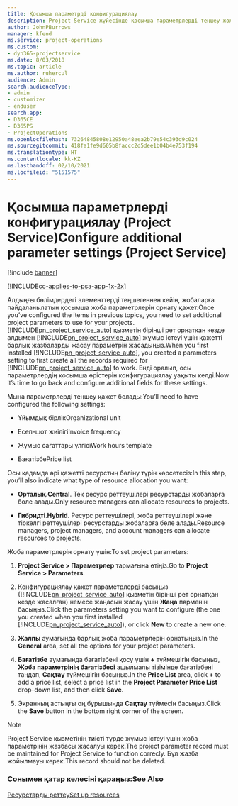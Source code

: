 ```yaml
---
title: Қосымша параметрді конфигурациялау
description: Project Service жүйесінде қосымша параметрлерді теңшеу жолы
author: JohnPBurrows
manager: kfend
ms.service: project-operations
ms.custom:
- dyn365-projectservice
ms.date: 8/03/2018
ms.topic: article
ms.author: ruhercul
audience: Admin
search.audienceType:
- admin
- customizer
- enduser
search.app:
- D365CE
- D365PS
- ProjectOperations
ms.openlocfilehash: 73264845808e12950a48eea2b79e54c393d9c024
ms.sourcegitcommit: 418fa1fe9d605b8faccc2d5dee1b04b4e753f194
ms.translationtype: HT
ms.contentlocale: kk-KZ
ms.lasthandoff: 02/10/2021
ms.locfileid: "5151575"
---
```

# <a name="configure-additional-parameter-settings-project-service"></a><span data-ttu-id="10511-103">Қосымша параметрлерді конфигурациялау (Project Service)</span><span class="sxs-lookup"><span data-stu-id="10511-103">Configure additional parameter settings (Project Service)</span></span>

[!include [banner](../includes/psa-now-project-operations.md)]

[!INCLUDE[cc-applies-to-psa-app-1x-2x](../includes/cc-applies-to-psa-app-1x-2x.md)]

<span data-ttu-id="10511-104">Алдыңғы бөлімдердегі элементтерді теңшегеннен кейін, жобаларға пайдаланылатын қосымша жоба параметрлерін орнату қажет.</span><span class="sxs-lookup"><span data-stu-id="10511-104">Once you’ve configured the items in previous topics, you need to set additional project parameters to use for your projects.</span></span> <span data-ttu-id="10511-105">[!INCLUDE[pn_project_service_auto](../includes/pn-project-service-auto.md)] қызметін бірінші рет орнатқан кезде алдымен [!INCLUDE[pn_project_service_auto](../includes/pn-project-service-auto.md)] жұмыс істеуі үшін қажетті барлық жазбаларды жасау параметрін жасадыңыз.</span><span class="sxs-lookup"><span data-stu-id="10511-105">When you first installed [!INCLUDE[pn_project_service_auto](../includes/pn-project-service-auto.md)], you created a parameters setting to first create all the records required for [!INCLUDE[pn_project_service_auto](../includes/pn-project-service-auto.md)] to work.</span></span> <span data-ttu-id="10511-106">Енді оралып, осы параметрлердің қосымша өрістерін конфигурациялау уақыты келді.</span><span class="sxs-lookup"><span data-stu-id="10511-106">Now it’s time to go back and configure additional fields for these settings.</span></span>  
  
 <span data-ttu-id="10511-107">Мына параметрлерді теңшеу қажет болады:</span><span class="sxs-lookup"><span data-stu-id="10511-107">You’ll need to have configured the following settings:</span></span>  
  
-   <span data-ttu-id="10511-108">Ұйымдық бірлік</span><span class="sxs-lookup"><span data-stu-id="10511-108">Organizational unit</span></span>  
  
-   <span data-ttu-id="10511-109">Есеп-шот жиілігі</span><span class="sxs-lookup"><span data-stu-id="10511-109">Invoice frequency</span></span>  
  
-   <span data-ttu-id="10511-110">Жұмыс сағаттары үлгісі</span><span class="sxs-lookup"><span data-stu-id="10511-110">Work hours template</span></span>  
  
-   <span data-ttu-id="10511-111">Бағатізбе</span><span class="sxs-lookup"><span data-stu-id="10511-111">Price list</span></span>  
 
<span data-ttu-id="10511-112">Осы қадамда әрі қажетті ресурстың бөліну түрін көрсетесіз:</span><span class="sxs-lookup"><span data-stu-id="10511-112">In this step, you’ll also indicate what type of resource allocation you want:</span></span>  
  
- <span data-ttu-id="10511-113">**Орталық**.</span><span class="sxs-lookup"><span data-stu-id="10511-113">**Central**.</span></span> <span data-ttu-id="10511-114">Тек ресурс реттеушілері ресурстарды жобаларға бөле алады.</span><span class="sxs-lookup"><span data-stu-id="10511-114">Only resource managers can allocate resources to projects.</span></span>  
  
- <span data-ttu-id="10511-115">**Гибридті**.</span><span class="sxs-lookup"><span data-stu-id="10511-115">**Hybrid**.</span></span> <span data-ttu-id="10511-116">Ресурс реттеушілері, жоба реттеушілері және тіркелгі реттеушілері ресурстарды жобаларға бөле алады.</span><span class="sxs-lookup"><span data-stu-id="10511-116">Resource managers, project managers, and account managers can allocate resources to projects.</span></span>  
  
 
<span data-ttu-id="10511-117">Жоба параметрлерін орнату үшін:</span><span class="sxs-lookup"><span data-stu-id="10511-117">To set project parameters:</span></span>  
  
1. <span data-ttu-id="10511-118">**Project Service > Параметрлер** тармағына өтіңіз.</span><span class="sxs-lookup"><span data-stu-id="10511-118">Go to **Project Service > Parameters**.</span></span>  
  
2. <span data-ttu-id="10511-119">Конфигурациялау қажет параметрлерді басыңыз ([!INCLUDE[pn_project_service_auto](../includes/pn-project-service-auto.md)] қызметін бірінші рет орнатқан кезде жасалған) немесе жаңасын жасау үшін **Жаңа** пәрменін басыңыз.</span><span class="sxs-lookup"><span data-stu-id="10511-119">Click the parameters setting you want to configure (the one you created when you first installed [!INCLUDE[pn_project_service_auto](../includes/pn-project-service-auto.md)]), or click **New** to create a new one.</span></span>  
  
3. <span data-ttu-id="10511-120">**Жалпы** аумағында барлық жоба параметрлерін орнатыңыз.</span><span class="sxs-lookup"><span data-stu-id="10511-120">In the **General** area, set all the options for your project parameters.</span></span>  
  
4. <span data-ttu-id="10511-121">**Бағатізбе** аумағында бағатізбені қосу үшін **+** түймешігін басыңыз, **Жоба параметрінің бағатізбесі** ашылмалы тізімінде бағатізбені таңдап, **Сақтау** түймешігін басыңыз.</span><span class="sxs-lookup"><span data-stu-id="10511-121">In the **Price List** area, click **+** to add a price list, select a price list in the **Project Parameter Price List** drop-down list, and then click **Save**.</span></span>  
  
5. <span data-ttu-id="10511-122">Экранның астыңғы оң бұрышында **Сақтау** түймесін басыңыз.</span><span class="sxs-lookup"><span data-stu-id="10511-122">Click the **Save** button in the bottom right corner of the screen.</span></span>  

> [!NOTE]
> <span data-ttu-id="10511-123">Project Service қызметінің тиісті түрде жұмыс істеуі үшін жоба параметрінің жазбасы жасалуы керек.</span><span class="sxs-lookup"><span data-stu-id="10511-123">The project parameter record must be maintained for Project Service to function correcly.</span></span> <span data-ttu-id="10511-124">Бұл жазба жойылмауы керек.</span><span class="sxs-lookup"><span data-stu-id="10511-124">This record should not be deleted.</span></span>

### <a name="see-also"></a><span data-ttu-id="10511-125">Сонымен қатар келесіні қараңыз:</span><span class="sxs-lookup"><span data-stu-id="10511-125">See Also</span></span>  
 [<span data-ttu-id="10511-126">Ресурстарды реттеу</span><span class="sxs-lookup"><span data-stu-id="10511-126">Set up resources</span></span>](../psa/set-up-resources.md)
